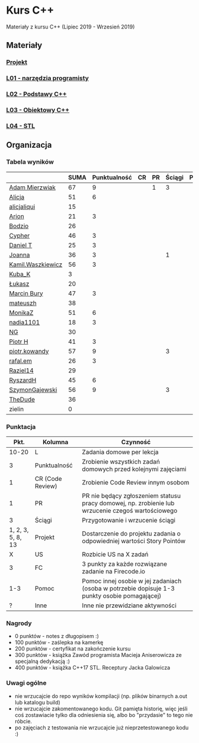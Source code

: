 # Kurs C++

Materiały z kursu C++ (Lipiec 2019 - Wrzesień 2019)

## Materiały

### [Projekt](project)
### [L01 - narzędzia programisty](L01-programmers-tools)
### [L02 - Podstawy C++](L02-C++-introduction)
### [L03 - Obiektowy C++](L03-object-oriented-cpp)
### [L04 - STL](L04-stl)

## Organizacja

### Tabela wyników

|                                                     | SUMA | Punktualność | CR | PR | Ściągi | Projekt | US | FC | Pomoc | Inne | L1 | L2 | L3 | L4 |
|-----------------------------------------------------|------|--------------|----|----|--------|---------|----|----|-------|------|----|----|----|----|
| [Adam Mierzwiak](https://github.com/adamvm)         |   67 |            9 |    |  1 |      3 |         |    |    |       |    3 | 15 | 15 | 15 |  6 |
| [Alicja](https://github.com/AlicjaBonder)           |   51 |            6 |    |    |        |         |    |    |       |      | 15 | 15 | 15 |    |
| [alicjaliqui](https://github.com/alicjaliQui)       |   15 |              |    |    |        |         |    |    |       |      | 15 |    |    |    |
| [Arion](https://github.com/Ariionex)                |   21 |            3 |    |    |        |         |    |    |       |      |  3 |    | 15 |    |
| [Bodzio](https://github.com/Dolaroza)               |   26 |              |    |    |        |         |    |    |       |    5 |  6 |    | 15 |    |
| [Cypher](https://github.com/ChopSeeGuy)             |   46 |            3 |    |    |        |         |    |    |       |    5 | 15 |  8 | 15 |    |
| [Daniel T](https://github.com/LinQ007)              |   25 |            3 |    |    |        |         |    |    |       |      | 15 |  7 |    |    |
| [Joanna](https://github.com/teojdb)                 |   36 |            3 |    |    |      1 |         |    |    |       |      | 15 |  9 |  8 |    |
| [Kamil.Waszkiewicz](https://github.com/darkassazi)  |   56 |            3 |    |    |        |         |    |    |       |    3 | 15 |  5 | 15 | 15 |
| [Kuba_K](https://github.com/kubakusz)               |    3 |              |    |    |        |         |    |    |       |      |  3 |    |    |    |
| [Łukasz](https://github.com/lucaswalicki)           |   20 |              |    |    |        |         |    |    |       |      |  8 |  4 |  8 |    |
| [Marcin Bury](https://github.com/MarcinBury92)      |   47 |            3 |    |    |        |         |    |    |       |      | 15 | 15 | 14 |    |
| [mateuszh](https://github.com/czarny247)            |   38 |              |    |    |        |         |    |    |       |    5 |  6 | 12 | 15 |    |
| [MonikaZ](https://github.com/MonikaZelechowska)     |   51 |            6 |    |    |        |         |    |    |       |      | 15 | 15 | 15 |    |
| [nadia1101](https://github.com/JustynaSlazak)       |   18 |            3 |    |    |        |         |    |    |       |      | 15 |    |    |    |
| [NG](https://github.com/NG90)                       |   30 |              |    |    |        |         |    |    |       |      | 15 | 15 |    |    |
| [Piotr H](https://github.com/PiotrHCpp)             |   41 |            3 |    |    |        |         |    |    |       |    1 |  8 | 15 | 14 |    |
| [piotr.kowandy](https://github.com/PiotrKowandy)    |   57 |            9 |    |    |      3 |         |    |    |       |      | 15 | 15 | 15 |    |
| [rafal.em](https://github.com/elRaphaelo)           |   26 |            3 |    |    |        |         |    |    |       |      |  7 |  2 | 14 |    |
| [Raziel14](https://github.com/Arakis14)             |   29 |              |    |    |        |         |    |    |       |      | 15 |    |  8 |  6 |
| [RyszardH](https://github.com/RyszardHalapacz)      |   45 |            6 |    |    |        |         |    |    |       |      |  9 | 15 | 15 |    |
| [SzymonGajewski](https://github.com/SzymonGajewski) |   56 |            9 |    |    |      3 |         |    |    |       |      | 15 | 15 | 14 |    |
| [TheDude](https://github.com/TheDude-cpu)           |   36 |              |    |    |        |         |    |    |       |      | 15 | 13 |  8 |    |
| zielin                                              |    0 |              |    |    |        |         |    |    |       |      |    |    |    |    |

### Punktacja

| Pkt.              | Kolumna           | Czynność |
|-------------------|-------------------|----------|
| 10-20             | L                 | Zadania domowe per lekcja |
| 3                 | Punktualność      | Zrobienie wszystkich zadań domowych przed kolejnymi zajęciami |
| 1                 | CR (Code Review)  | Zrobienie Code Review innym osobom |
| 1                 | PR                | PR nie będący zgłoszeniem statusu pracy domowej, np. zrobienie lub wrzucenie czegoś wartościowego |
| 3                 | Ściągi            | Przygotowanie i wrzucenie ściągi |
| 1, 2, 3, 5, 8, 13 | Projekt           | Dostarczenie do projektu zadania o odpowiedniej wartości Story Pointów |
| X                 | US                | Rozbicie US na X zadań |
| 3                 | FC                | 3 punkty za każde rozwiązane zadanie na Firecode.io
| 1-3               | Pomoc             | Pomoc innej osobie w jej zadaniach (osoba w potrzebie dopisuje 1-3 punkty osobie pomagającej) |
| ?                 | Inne              | Inne nie przewidziane aktywności |

### Nagrody

- 0 punktów - notes z długopisem :)
- 100 punktów - zaślepka na kamerkę
- 200 punktów - certyfikat na zakończenie kursu
- 300 punktów - książka Zawód programista Macieja Aniserowicza ze specjalną dedykacją :)
- 400 punktów - książka C++17 STL. Receptury Jacka Galowicza

### Uwagi ogólne

- nie wrzucajcie do repo wyników kompilacji (np. plików binarnych a.out lub katalogu build)
- nie wrzucajcie zakomentowanego kodu. Git pamięta historię, więc jeśli coś zostawiacie tylko dla odniesienia się, albo bo "przydasie" to tego nie róbcie.
- po zajęciach z testowania nie wrzucajcie już nieprzetestowanego kodu :)
